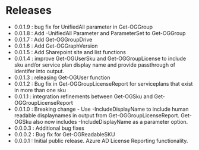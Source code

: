 # Releases
- 0.0.1.9 : bug fix for UnifiedAll parameter in Get-OGGroup
- 0.0.1.8 : Add -UnifiedAll Parameter and ParameterSet to Get-OGGroup
- 0.0.1.7 : Add Get-OGGroupDrive
- 0.0.1.6 : Add Get-OGGraphVersion
- 0.0.1.5 : Add Sharepoint site and list functions
- 0.0.1.4 : improve Get-OGUserSku and Get-OGGroupLicense to include sku and/or service plan display name and provide passthrough of identifer into output.
- 0.0.1.3 : releasing Get-OGUser function
- 0.0.1.2 : Bug fix in Get-OGGroupLicenseReport for serviceplans that exist in more than one sku
- 0.0.1.1 : integration refinements between Get-OGSku and Get-OGGroupLicenseReport
- 0.0.1.0 : Breaking change - Use -IncludeDisplayName to include human readable displaynames in output from Get-OGGroupLicenseReport.  Get-OGSku also now includes -IncludeDisplayName as a parameter option.
- 0.0.0.3 : Additional bug fixes
- 0.0.0.2 : Bug fix for Get-OGReadableSKU
- 0.0.0.1 : Initial public release. Azure AD License Reporting functionality.